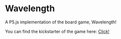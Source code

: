 # Wavelength
A P5.js implementation of the board game, Wavelength!

You can find the kickstarter of the game here:
<a href="https://www.kickstarter.com/projects/alxhague/wavelength?ref=nav_search&result=project&term=wavelength">Click!</a>
